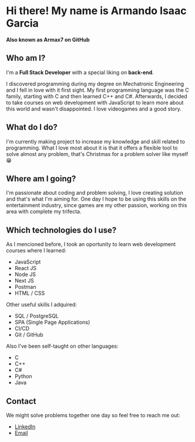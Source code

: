 # Hi there! My name is Armando Isaac Garcia

**Also known as Armax7 on GitHub**

## Who am I?

I'm a **Full Stack Developer** with a special liking on **back-end**.

I discovered programming during my degree on Mechatronic Engineering and I fell in love with it first sight. My first programming language was the C family, starting with C and then learned C++ and C#. Afterwards, I decided to take courses on web development with JavaScript to learn more about this world and wasn't disappointed. I love videogames and a good story.

## What do I do?

I'm currently making project to increase my knowledge and skill related to programming. What I love most about it is that it offers a flexible tool to solve almost any problem, that's Christmas for a problem solver like myself 😁

## Where am I going?

I'm passionate about coding and problem solving, I love creating solution and that's what I'm aiming for. One day I hope to be using this skills on the entertainment industry, since games are my other passion, working on this area with complete my trifecta.

## Which technologies do I use?

As I mencioned before, I took an oportunity to learn web development courses where I learned:
+ JavaScript
+ React JS
+ Node JS
+ Next JS
+ Postman
+ HTML / CSS

Other useful skills I adquired:
+ SQL / PostgreSQL
+ SPA (Single Page Applications)
+ CI/CD
+ Git / GitHub

Also I've been self-taught on other languages:
+ C
+ C++
+ C#
+ Python
+ Java

## Contact

We might solve problems together one day so feel free to reach me out:
+ [LinkedIn](https://www.linkedin.com/in/armando-isaac-garcia/)
+ [Email](armando7jx@gmail.com)

<!--
**Armax7/Armax7** is a ✨ _special_ ✨ repository because its `README.md` (this file) appears on your GitHub profile.

Here are some ideas to get you started:

- 🔭 I’m currently working on ...
- 🌱 I’m currently learning ...
- 👯 I’m looking to collaborate on ...
- 🤔 I’m looking for help with ...
- 💬 Ask me about ...
- 📫 How to reach me: ...
- 😄 Pronouns: ...
- ⚡ Fun fact: ...
-->
